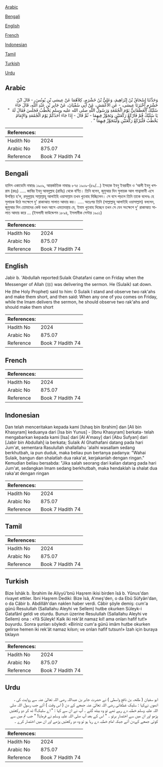[Arabic](#arabic)

[Bengali](#bengali)

[English](#english)

[French](#french)

[Indonesian](#indonesian)

[Tamil](#tamil)

[Turkish](#turkish)

[Urdu](#urdu)

## Arabic


<div dir="rtl" lang="ar" style={{fontSize:'larger',backgroundColor:'#f8f9fa',padding:20}}>
وَحَدَّثَنَا إِسْحَاقُ بْنُ إِبْرَاهِيمَ، وَعَلِيُّ بْنُ خَشْرَمٍ، كِلاَهُمَا عَنْ عِيسَى بْنِ يُونُسَ، - قَالَ ابْنُ خَشْرَمٍ أَخْبَرَنَا عِيسَى، - عَنِ الأَعْمَشِ، عَنْ أَبِي سُفْيَانَ، عَنْ جَابِرِ بْنِ عَبْدِ اللَّهِ، قَالَ جَاءَ سُلَيْكٌ الْغَطَفَانِيُّ يَوْمَ الْجُمُعَةِ وَرَسُولُ اللَّهِ صلى الله عليه وسلم يَخْطُبُ فَجَلَسَ فَقَالَ لَهُ ‏ "‏ يَا سُلَيْكُ قُمْ فَارْكَعْ رَكْعَتَيْنِ وَتَجَوَّزْ فِيهِمَا - ثُمَّ قَالَ - إِذَا جَاءَ أَحَدُكُمْ يَوْمَ الْجُمُعَةِ وَالإِمَامُ يَخْطُبُ فَلْيَرْكَعْ رَكْعَتَيْنِ وَلْيَتَجَوَّزْ فِيهِمَا ‏"‏ ‏.‏
</div>
<div style={{backgroundColor:'#f8f9fa',padding:20, marginBottom: 10}}><table> <thead> <tr> <th>References:</th> <th></th> </tr> </thead> <tbody><tr><td>Hadith No</td><td>2024</td></tr><tr><td>Arabic No</td><td>875.07</td></tr><tr><td>Reference</td><td>Book 7 Hadith 74</td></tr></tbody></table></div>

## Bengali


<div dir="ltr" lang="bn" style={{fontSize:'larger',backgroundColor:'#f8f9fa',padding:20}}>
হাদিস একাডেমি নাম্বারঃ ১৯০৯, আন্তর্জাতিক নাম্বারঃ ৮৭৫ ১৯০৯-(৫৯/...) ইসহাক ইবনু ইবরাহীম ও ‘আলী ইবনু খশরাম (রহঃ) ..... জাবির ইবনু আবদুল্লাহ (রাযিঃ) থেকে বর্ণিত। তিনি বলেন, জুমুআর দিন সুলায়ক আল গাত্বাফানী এসে উপস্থিত হ’ল, রসূলুল্লাহ সাল্লাল্লাহু আলাইহি ওয়াসাল্লাম তখন খুতবাহ দিচ্ছিলেন। সে বসে পড়লে তিনি তাকে বলেনঃ হে সুলায়ক উঠে সংক্ষেপে দু' রাকাআত সালাত আদায় কর। ..... অতঃপর তিনি (সাল্লাল্লাহু আলাইহি ওয়াসাল্লাম) বললেন, জুমুআর দিন তোমাদের কেউ যখন আসে এমতাবস্থায় যে, ইমাম খুতবাহ দিচ্ছেন তখন সে যেন সংক্ষেপে দু' রাকাআত সালাত আদায় করে ... (ইসলামী ফাউন্ডেশন ১৮৯৪, ইসলামীক সেন্টার ১৯০১)
</div>
<div style={{backgroundColor:'#f8f9fa',padding:20, marginBottom: 10}}><table> <thead> <tr> <th>References:</th> <th></th> </tr> </thead> <tbody><tr><td>Hadith No</td><td>2024</td></tr><tr><td>Arabic No</td><td>875.07</td></tr><tr><td>Reference</td><td>Book 7 Hadith 74</td></tr></tbody></table></div>

## English


<div dir="ltr" lang="en" style={{fontSize:'larger',backgroundColor:'#f8f9fa',padding:20}}>
Jabir b. 'Abdullah reported:Sulaik Ghatafani came on Friday when the Messenger of Allah (ﷺ) was delivering the sermon. He (Sulaik) sat down. He (the Holy Prophet) said to him: 0 Sulaik I stand and observe two rak'ahs and make them short, and then said: When any one of you comes on Friday, while the Imam delivers the sermon, he should observe two rak'ahs and should make them short
</div>
<div style={{backgroundColor:'#f8f9fa',padding:20, marginBottom: 10}}><table> <thead> <tr> <th>References:</th> <th></th> </tr> </thead> <tbody><tr><td>Hadith No</td><td>2024</td></tr><tr><td>Arabic No</td><td>875.07</td></tr><tr><td>Reference</td><td>Book 7 Hadith 74</td></tr></tbody></table></div>

## French


<div dir="ltr" lang="fr" style={{fontSize:'larger',backgroundColor:'#f8f9fa',padding:20}}>

</div>
<div style={{backgroundColor:'#f8f9fa',padding:20, marginBottom: 10}}><table> <thead> <tr> <th>References:</th> <th></th> </tr> </thead> <tbody><tr><td>Hadith No</td><td>2024</td></tr><tr><td>Arabic No</td><td>875.07</td></tr><tr><td>Reference</td><td>Book 7 Hadith 74</td></tr></tbody></table></div>

## Indonesian


<div dir="ltr" lang="id" style={{fontSize:'larger',backgroundColor:'#f8f9fa',padding:20}}>
Dan telah menceritakan kepada kami [Ishaq bin Ibrahim] dan [Ali bin Khasyram] keduanya dari [Isa bin Yunus] - [Ibnu Khasyram] berkata- telah mengabarkan kepada kami [Isa] dari [Al A'masy] dari [Abu Sufyan] dari [Jabir bin Abdullah] ia berkata; Sulaik Al Ghathafani datang pada hari Jum'at, sementara Rasulullah shallallahu 'alaihi wasallam sedang berkhutbah, ia pun duduk, maka beliau pun bertanya padanya: "Wahai Sulaik, bangun dan shalatlah dua raka'at, kerjakanlah dengan ringan." Kemudian beliau bersabda: "Jika salah seorang dari kalian datang pada hari Jum'at, sedangkan Imam sedang berkhutbah, maka hendaklah ia shalat dua raka'at dengan ringan
</div>
<div style={{backgroundColor:'#f8f9fa',padding:20, marginBottom: 10}}><table> <thead> <tr> <th>References:</th> <th></th> </tr> </thead> <tbody><tr><td>Hadith No</td><td>2024</td></tr><tr><td>Arabic No</td><td>875.07</td></tr><tr><td>Reference</td><td>Book 7 Hadith 74</td></tr></tbody></table></div>

## Tamil


<div dir="ltr" lang="ta" style={{fontSize:'larger',backgroundColor:'#f8f9fa',padding:20}}>

</div>
<div style={{backgroundColor:'#f8f9fa',padding:20, marginBottom: 10}}><table> <thead> <tr> <th>References:</th> <th></th> </tr> </thead> <tbody><tr><td>Hadith No</td><td>2024</td></tr><tr><td>Arabic No</td><td>875.07</td></tr><tr><td>Reference</td><td>Book 7 Hadith 74</td></tr></tbody></table></div>

## Turkish


<div dir="ltr" lang="tr" style={{fontSize:'larger',backgroundColor:'#f8f9fa',padding:20}}>
Bize İshâk b. İbrahim ile Aliyyü'bnü Haşrem ikisi birden îsâ b. Yûnus'dan rivayet ettiler. İbni Haşrem Dediki: Bize îsâ, A'meş'den, o da Ebû Süfyân'dan, o da Câbir b. Abdillâh'dan naklen haber verdi. Câbir şöyle demiş: cum'a günü Resulullah (Sallallahu Aleyhi ve Sellem) hutbe okurken Süleyk-i Gatafânî geldi ve oturdu. Bunun üzerine Resulullah (Sallallahu Aleyhi ve Sellem) ona : «Yâ Süleyk! Kalk iki rek'ât namaz kıl! ama onları hafif tut!» buyurdu. Sonra şunları söyledi: «Biriniz cum'a günü imâm hutbe okurken gelirse hemen iki rek'ât namaz kılsın; ve onları hafif tutsun!» İzah için buraya tıklayın
</div>
<div style={{backgroundColor:'#f8f9fa',padding:20, marginBottom: 10}}><table> <thead> <tr> <th>References:</th> <th></th> </tr> </thead> <tbody><tr><td>Hadith No</td><td>2024</td></tr><tr><td>Arabic No</td><td>875.07</td></tr><tr><td>Reference</td><td>Book 7 Hadith 74</td></tr></tbody></table></div>

## Urdu


<div dir="rtl" lang="ur" style={{fontSize:'larger',backgroundColor:'#f8f9fa',padding:20}}>
ابو سفیان ( طلحہ بن نافع واسطی ) نے حضرت جابر بن عبداللہ رضی اللہ تعالیٰ عنہ سے روایت کی ، انھوں نےکہا : سلیک غطفانی رضی اللہ تعالیٰ عنہ جمعے کے دن ( اس وقت ) آئے جب رسول اللہ صلی اللہ علیہ وسلم خطبہ دے رہے تھے تو وہ بیٹھ گئے ۔ آپ نے ان سے کہا : " اے سلیک!ا ٹھ کر دو رکعتیں پڑھو اور ان میں سے اختصار برتو ۔ " اس کے بعد آپ صلی اللہ علیہ وسلم نے فرمایا! " جب تم میں سے کوئی جمعے کےدن آئے جبکہ امام خطبہ دے رہا ہو تو وہ دو رکعتیں پڑھے اور ان میں اختصار کرے ۔
</div>
<div style={{backgroundColor:'#f8f9fa',padding:20, marginBottom: 10}}><table> <thead> <tr> <th>References:</th> <th></th> </tr> </thead> <tbody><tr><td>Hadith No</td><td>2024</td></tr><tr><td>Arabic No</td><td>875.07</td></tr><tr><td>Reference</td><td>Book 7 Hadith 74</td></tr></tbody></table></div>